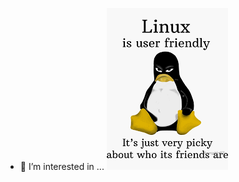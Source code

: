 - 👀 I’m interested in ...
![hahaha](https://github.com/shoe70/shoe70/blob/main/linux.png?raw=true)


<!---
shoe70/shoe70 is a ✨ special ✨ repository because its `README.md` (this file) appears on your GitHub profile.
You can click the Preview link to take a look at your changes.
--->
